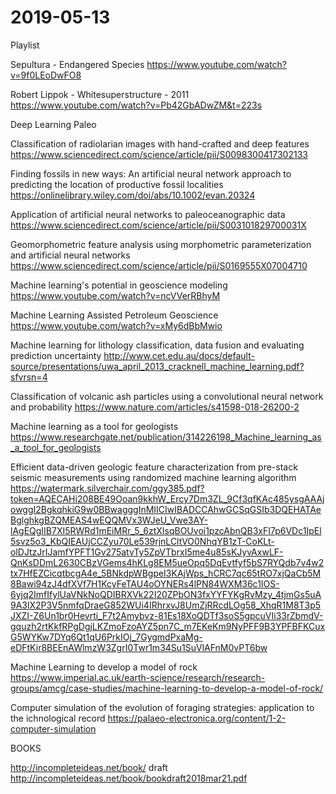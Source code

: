 # 2019-05-13

Playlist

Sepultura - Endangered Species
<https://www.youtube.com/watch?v=9f0LEoDwFO8>

Robert Lippok - Whitesuperstructure - 2011
<https://www.youtube.com/watch?v=Pb42GbADwZM&t=223s>

Deep Learning Paleo

Classification of radiolarian images with hand-crafted and deep features
<https://www.sciencedirect.com/science/article/pii/S0098300417302133>

Finding fossils in new ways: An artificial neural network approach to predicting the location of productive fossil localities
<https://onlinelibrary.wiley.com/doi/abs/10.1002/evan.20324>

Application of artificial neural networks to paleoceanographic data
<https://www.sciencedirect.com/science/article/pii/S003101829700031X>

Geomorphometric feature analysis using morphometric parameterization and artificial neural networks
<https://www.sciencedirect.com/science/article/pii/S0169555X07004710>

Machine learning's potential in geoscience modeling
<https://www.youtube.com/watch?v=ncVVerRBhyM>

Machine Learning Assisted Petroleum Geoscience
<https://www.youtube.com/watch?v=xMy6dBbMwio>

Machine learning for lithology
classification, data fusion and
evaluating prediction uncertainty
<http://www.cet.edu.au/docs/default-source/presentations/uwa_april_2013_cracknell_machine_learning.pdf?sfvrsn=4>

Classification of volcanic ash particles using a convolutional neural network and probability
<https://www.nature.com/articles/s41598-018-26200-2>

Machine learning as a tool for geologists
<https://www.researchgate.net/publication/314226198_Machine_learning_as_a_tool_for_geologists>

Efficient data-driven geologic feature characterization from pre-stack
seismic measurements using randomized machine learning algorithm
<https://watermark.silverchair.com/ggy385.pdf?token=AQECAHi208BE49Ooan9kkhW_Ercy7Dm3ZL_9Cf3qfKAc485ysgAAAjowggI2BgkqhkiG9w0BBwagggInMIICIwIBADCCAhwGCSqGSIb3DQEHATAeBglghkgBZQMEAS4wEQQMVx3WJeU_Vwe3AY-lAgEQgIIB7XI5RWRd1mEiMRr_5_6ztXIsqBOUvoi1pzcAbnQB3xFI7p6VDc1IpEl5svz5o3_KbQIEAUjCCZyu70Le539rjnLCltVO0NhqYB1zT-CoKLt-olDJtzJrIJamfYPFT1Gv275atvTy5ZpVTbrxI5me4u85sKJyvAxwLF-QnKsDDmL2630CBzVGems4hKLg8EM5ueOpq5DqEvtfyf5bS7RYQdb7v4w2tx7HfEZCicqtbcgA4e_5BNkdpWBgpeI3KAjWps_hCRC7qc65tRO7xjQaCb5M8Bawi94zJ4dfXVf7H1KcyFeTAU4oOYNERs4lPN84WXM36c1IOS-6yjq2ImfIfylUaVNkNoQDIBRXVk22I20ZPbON3fxYYFYKgRvMzy_4tjmGs5uA9A3lX2P3V5nmfqDraeG852WUi4IRhrxvJ8UmZjRRcdLOg58_XhqR1M8T3p5JXZI-Z6Un1br0Hevrti_F7t2Amybvz-81Es18XoQDTf3soS5gpcuVIi33rZbmdV-gquzh2rtKkfRPgDgjLKZmoFzoAYZ5pn7C_m7EKeKm9NyPFF9B3YPFBFKCuxG5WYKw7DYq6Qt1qU6PrkIOj_7GygmdPxaMg-eDFtKir8BEEnAWlmzW3ZgrI0Twr1m34Su1SuVlAFnM0vPT6bw>

Machine Learning to develop a model of rock
<https://www.imperial.ac.uk/earth-science/research/research-groups/amcg/case-studies/machine-learning-to-develop-a-model-of-rock/>

Computer simulation of the evolution of foraging strategies: application to the ichnological record
<https://palaeo-electronica.org/content/1-2-computer-simulation>

BOOKS

<http://incompleteideas.net/book/>
draft <http://incompleteideas.net/book/bookdraft2018mar21.pdf>
